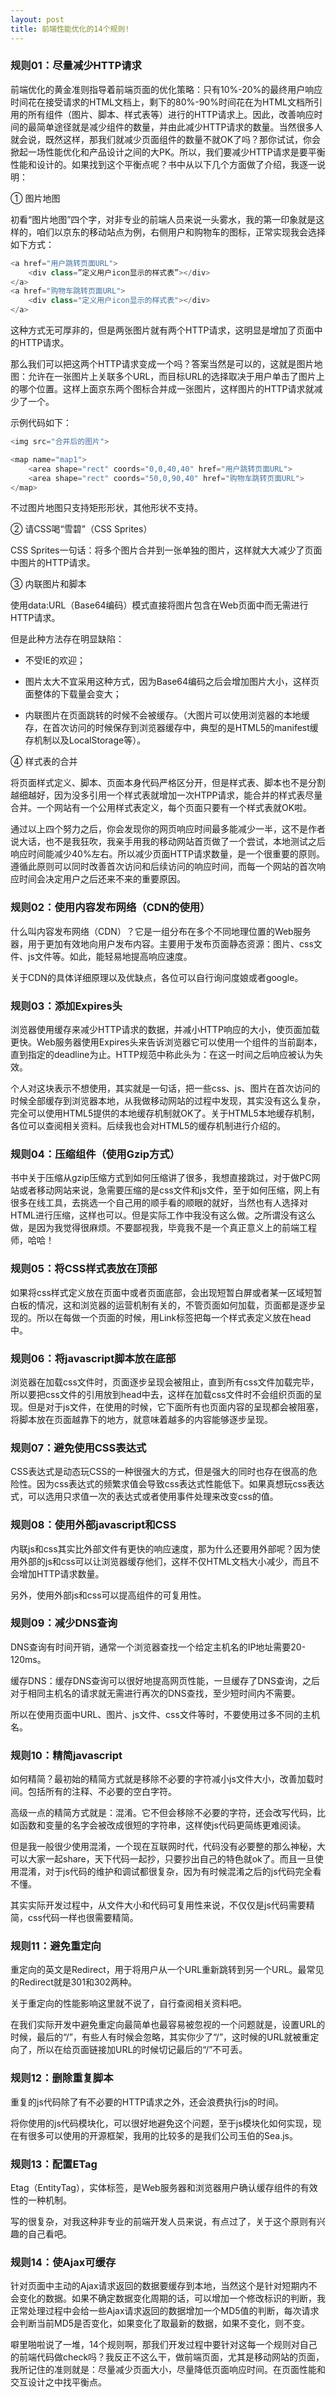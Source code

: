 ```yaml
---
layout: post
title: 前端性能优化的14个规则!
---
```


### 规则01：尽量减少HTTP请求

前端优化的黄金准则指导着前端页面的优化策略：只有10%-20%的最终用户响应时间花在接受请求的HTML文档上，剩下的80%-90%时间花在为HTML文档所引用的所有组件（图片、脚本、样式表等）进行的HTTP请求上。因此，改善响应时间的最简单途径就是减少组件的数量，并由此减少HTTP请求的数量。当然很多人就会说，既然这样，那我们就减少页面组件的数量不就OK了吗？那你试试，你会掀起一场性能优化和产品设计之间的大PK。所以，我们要减少HTTP请求是要平衡性能和设计的。如果找到这个平衡点呢？书中从以下几个方面做了介绍，我逐一说明：

①   图片地图

初看“图片地图”四个字，对非专业的前端人员来说一头雾水，我的第一印象就是这样的，咱们以京东的移动站点为例，右侧用户和购物车的图标，正常实现我会选择如下方式：

```js
<a href="用户跳转页面URL">
    <div class=”定义用户icon显示的样式表”></div>
</a>
<a href="购物车跳转页面URL">
    <div class="定义用户icon显示的样式表"></div>
</a>
```

这种方式无可厚非的，但是两张图片就有两个HTTP请求，这明显是增加了页面中的HTTP请求。

那么我们可以把这两个HTTP请求变成一个吗？答案当然是可以的，这就是图片地图：允许在一张图片上关联多个URL，而目标URL的选择取决于用户单击了图片上的哪个位置。这样上面京东两个图标合并成一张图片，这样图片的HTTP请求就减少了一个。

示例代码如下：

```js
<img src="合并后的图片">

<map name="map1">
    <area shape="rect" coords="0,0,40,40" href="用户跳转页面URL">
    <area shape="rect" coords="50,0,90,40" href="购物车跳转页面URL">
</map>
```

不过图片地图只支持矩形形状，其他形状不支持。

②   请CSS喝“雪碧”（CSS Sprites）

CSS Sprites一句话：将多个图片合并到一张单独的图片，这样就大大减少了页面中图片的HTTP请求。

③   内联图片和脚本

使用data:URL（Base64编码）模式直接将图片包含在Web页面中而无需进行HTTP请求。

但是此种方法存在明显缺陷：

- 不受IE的欢迎；

- 图片太大不宜采用这种方式，因为Base64编码之后会增加图片大小，这样页面整体的下载量会变大；

- 内联图片在页面跳转的时候不会被缓存。（大图片可以使用浏览器的本地缓存，在首次访问的时候保存到浏览器缓存中，典型的是HTML5的manifest缓存机制以及LocalStorage等）。

④   样式表的合并

将页面样式定义、脚本、页面本身代码严格区分开，但是样式表、脚本也不是分割越细越好，因为没多引用一个样式表就增加一次HTPP请求，能合并的样式表尽量合并。一个网站有一个公用样式表定义，每个页面只要有一个样式表就OK啦。

通过以上四个努力之后，你会发现你的网页响应时间最多能减少一半，这不是作者说大话，也不是我狂吹，我亲手用我的移动网站首页做了一个尝试，本地测试之后响应时间能减少40%左右。所以减少页面HTTP请求数量，是一个很重要的原则。遵循此原则可以同时改善首次访问和后续访问的响应时间，而每一个网站的首次响应时间会决定用户之后还来不来的重要原因。

### 规则02：使用内容发布网络（CDN的使用）

什么叫内容发布网络（CDN）？它是一组分布在多个不同地理位置的Web服务器，用于更加有效地向用户发布内容。主要用于发布页面静态资源：图片、css文件、js文件等。如此，能轻易地提高响应速度。

关于CDN的具体详细原理以及优缺点，各位可以自行询问度娘或者google。

### 规则03：添加Expires头

浏览器使用缓存来减少HTTP请求的数据，并减小HTTP响应的大小，使页面加载更快。Web服务器使用Expires头来告诉浏览器它可以使用一个组件的当前副本，直到指定的deadline为止。HTTP规范中称此头为：在这一时间之后响应被认为失效。

个人对这块表示不想使用，其实就是一句话，把一些css、js、图片在首次访问的时候全部缓存到浏览器本地，从我做移动网站的过程中发现，其实没有这么复杂，完全可以使用HTML5提供的本地缓存机制就OK了。关于HTML5本地缓存机制，各位可以查阅相关资料。后续我也会对HTML5的缓存机制进行介绍的。

 

### 规则04：压缩组件（使用Gzip方式）

书中关于压缩从gzip压缩方式到如何压缩讲了很多，我想直接跳过，对于做PC网站或者移动网站来说，急需要压缩的是css文件和js文件，至于如何压缩，网上有很多在线工具，去挑选一个自己用的顺手看的顺眼的就好，当然也有人选择对HTML进行压缩，这样也可以。但是实际工作中我没有这么做。之所谓没有这么做，是因为我觉得很麻烦。不要鄙视我，毕竟我不是一个真正意义上的前端工程师，哈哈！

### 规则05：将CSS样式表放在顶部

如果将css样式定义放在页面中或者页面底部，会出现短暂白屏或者某一区域短暂白板的情况，这和浏览器的运营机制有关的，不管页面如何加载，页面都是逐步呈现的。所以在每做一个页面的时候，用Link标签把每一个样式表定义放在head中。

### 规则06：将javascript脚本放在底部

浏览器在加载css文件时，页面逐步呈现会被阻止，直到所有css文件加载完毕，所以要把css文件的引用放到head中去，这样在加载css文件时不会组织页面的呈现。但是对于js文件，在使用的时候，它下面所有也页面内容的呈现都会被阻塞，将脚本放在页面越靠下的地方，就意味着越多的内容能够逐步呈现。

### 规则07：避免使用CSS表达式

CSS表达式是动态玩CSS的一种很强大的方式，但是强大的同时也存在很高的危险性。因为css表达式的频繁求值会导致css表达式性能低下。如果真想玩css表达式，可以选用只求值一次的表达式或者使用事件处理来改变css的值。

 

### 规则08：使用外部javascript和CSS

内联js和css其实比外部文件有更快的响应速度，那为什么还要用外部呢？因为使用外部的js和css可以让浏览器缓存他们，这样不仅HTML文档大小减少，而且不会增加HTTP请求数量。

另外，使用外部js和css可以提高组件的可复用性。

### 规则09：减少DNS查询

DNS查询有时间开销，通常一个浏览器查找一个给定主机名的IP地址需要20-120ms。

缓存DNS：缓存DNS查询可以很好地提高网页性能，一旦缓存了DNS查询，之后对于相同主机名的请求就无需进行再次的DNS查找，至少短时间内不需要。

所以在使用页面中URL、图片、js文件、css文件等时，不要使用过多不同的主机名。

### 规则10：精简javascript

如何精简？最初始的精简方式就是移除不必要的字符减小js文件大小，改善加载时间。包括所有的注释、不必要的空白字符。

高级一点的精简方式就是：混淆。它不但会移除不必要的字符，还会改写代码，比如函数和变量的名字会被改成很短的字符串，这样使js代码更简练更难阅读。

但是我一般很少使用混淆，一个现在互联网时代，代码没有必要整的那么神秘，大可以大家一起share，天下代码一起抄，只要抄出自己的特色就ok了。而且一旦使用混淆，对于js代码的维护和调试都很复杂，因为有时候混淆之后的js代码完全看不懂。

其实实际开发过程中，从文件大小和代码可复用性来说，不仅仅是js代码需要精简，css代码一样也很需要精简。

### 规则11：避免重定向

重定向的英文是Redirect，用于将用户从一个URL重新跳转到另一个URL。最常见的Redirect就是301和302两种。

关于重定向的性能影响这里就不说了，自行查阅相关资料吧。

在我们实际开发中避免重定向最简单也最容易被忽视的一个问题就是，设置URL的时候，最后的“/”，有些人有时候会忽略，其实你少了“/”，这时候的URL就被重定向了，所以在给页面链接加URL的时候切记最后的“/”不可丢。

### 规则12：删除重复脚本

重复的js代码除了有不必要的HTTP请求之外，还会浪费执行js的时间。

将你使用的js代码模块化，可以很好地避免这个问题，至于js模块化如何实现，现在有很多可以使用的开源框架，我用的比较多的是我们公司玉伯的Sea.js。

 

### 规则13：配置ETag

Etag（EntityTag），实体标签，是Web服务器和浏览器用户确认缓存组件的有效性的一种机制。

写的很复杂，对我这种非专业的前端开发人员来说，有点过了，关于这个原则有兴趣的自己看吧。

### 规则14：使Ajax可缓存

针对页面中主动的Ajax请求返回的数据要缓存到本地，当然这个是针对短期内不会变化的数据。如果不确定数据变化周期的话，可以增加一个修改标识的判断，我正常处理过程中会给一些Ajax请求返回的数据增加一个MD5值的判断，每次请求会判断当前MD5是否变化，如果变化了取最新的数据，如果不变化，则不变。

噼里啪啦说了一堆，14个规则啊，那我们开发过程中要针对这每一个规则对自己的前端代码做check吗？我反正不这么干，做前端页面，尤其是移动网站的页面，我所记住的准则就是：尽量减少页面大小，尽量降低页面响应时间。在页面性能和交互设计之中找平衡点。